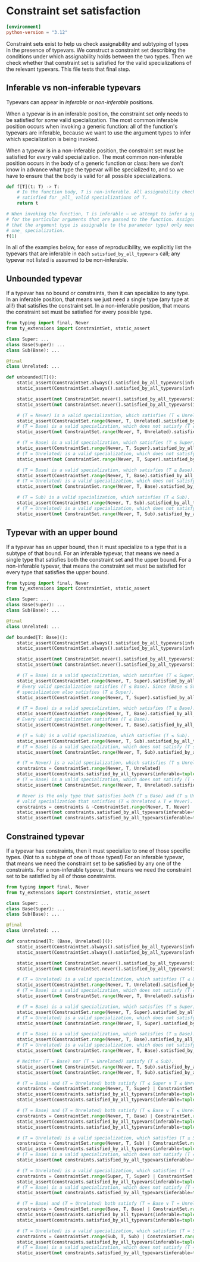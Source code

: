 # Constraint set satisfaction

```toml
[environment]
python-version = "3.12"
```

Constraint sets exist to help us check assignability and subtyping of types in the presence of
typevars. We construct a constraint set describing the conditions under which assignability holds
between the two types. Then we check whether that constraint set is satisfied for the valid
specializations of the relevant typevars. This file tests that final step.

## Inferable vs non-inferable typevars

Typevars can appear in _inferable_ or _non-inferable_ positions.

When a typevar is in an inferable position, the constraint set only needs to be satisfied for _some_
valid specialization. The most common inferable position occurs when invoking a generic function:
all of the function's typevars are inferable, because we want to use the argument types to infer
which specialization is being invoked.

When a typevar is in a non-inferable position, the constraint set must be satisfied for _every_
valid specialization. The most common non-inferable position occurs in the body of a generic
function or class: here we don't know in advance what type the typevar will be specialized to, and
so we have to ensure that the body is valid for all possible specializations.

```py
def f[T](t: T) -> T:
    # In the function body, T is non-inferable. All assignability checks involving T must be
    # satisfied for _all_ valid specializations of T.
    return t

# When invoking the function, T is inferable — we attempt to infer a specialization that is valid
# for the particular arguments that are passed to the function. Assignability checks (in particular,
# that the argument type is assignable to the parameter type) only need to succeed for _at least
# one_ specialization.
f(1)
```

In all of the examples below, for ease of reproducibility, we explicitly list the typevars that are
inferable in each `satisfied_by_all_typevars` call; any typevar not listed is assumed to be
non-inferable.

## Unbounded typevar

If a typevar has no bound or constraints, then it can specialize to any type. In an inferable
position, that means we just need a single type (any type at all!) that satisfies the constraint
set. In a non-inferable position, that means the constraint set must be satisfied for every possible
type.

```py
from typing import final, Never
from ty_extensions import ConstraintSet, static_assert

class Super: ...
class Base(Super): ...
class Sub(Base): ...

@final
class Unrelated: ...

def unbounded[T]():
    static_assert(ConstraintSet.always().satisfied_by_all_typevars(inferable=tuple[T]))
    static_assert(ConstraintSet.always().satisfied_by_all_typevars(inferable=tuple[()]))

    static_assert(not ConstraintSet.never().satisfied_by_all_typevars(inferable=tuple[T]))
    static_assert(not ConstraintSet.never().satisfied_by_all_typevars(inferable=tuple[()]))

    # (T = Never) is a valid specialization, which satisfies (T ≤ Unrelated).
    static_assert(ConstraintSet.range(Never, T, Unrelated).satisfied_by_all_typevars(inferable=tuple[T]))
    # (T = Base) is a valid specialization, which does not satisfy (T ≤ Unrelated).
    static_assert(not ConstraintSet.range(Never, T, Unrelated).satisfied_by_all_typevars(inferable=tuple[()]))

    # (T = Base) is a valid specialization, which satisfies (T ≤ Super).
    static_assert(ConstraintSet.range(Never, T, Super).satisfied_by_all_typevars(inferable=tuple[T]))
    # (T = Unrelated) is a valid specialization, which does not satisfy (T ≤ Super).
    static_assert(not ConstraintSet.range(Never, T, Super).satisfied_by_all_typevars(inferable=tuple[()]))

    # (T = Base) is a valid specialization, which satisfies (T ≤ Base).
    static_assert(ConstraintSet.range(Never, T, Base).satisfied_by_all_typevars(inferable=tuple[T]))
    # (T = Unrelated) is a valid specialization, which does not satisfy (T ≤ Base).
    static_assert(not ConstraintSet.range(Never, T, Base).satisfied_by_all_typevars(inferable=tuple[()]))

    # (T = Sub) is a valid specialization, which satisfies (T ≤ Sub).
    static_assert(ConstraintSet.range(Never, T, Sub).satisfied_by_all_typevars(inferable=tuple[T]))
    # (T = Unrelated) is a valid specialization, which does not satisfy (T ≤ Sub).
    static_assert(not ConstraintSet.range(Never, T, Sub).satisfied_by_all_typevars(inferable=tuple[()]))
```

## Typevar with an upper bound

If a typevar has an upper bound, then it must specialize to a type that is a subtype of that bound.
For an inferable typevar, that means we need a single type that satisfies both the constraint set
and the upper bound. For a non-inferable typevar, that means the constraint set must be satisfied
for every type that satisfies the upper bound.

```py
from typing import final, Never
from ty_extensions import ConstraintSet, static_assert

class Super: ...
class Base(Super): ...
class Sub(Base): ...

@final
class Unrelated: ...

def bounded[T: Base]():
    static_assert(ConstraintSet.always().satisfied_by_all_typevars(inferable=tuple[T]))
    static_assert(ConstraintSet.always().satisfied_by_all_typevars(inferable=tuple[()]))

    static_assert(not ConstraintSet.never().satisfied_by_all_typevars(inferable=tuple[T]))
    static_assert(not ConstraintSet.never().satisfied_by_all_typevars(inferable=tuple[()]))

    # (T = Base) is a valid specialization, which satisfies (T ≤ Super).
    static_assert(ConstraintSet.range(Never, T, Super).satisfied_by_all_typevars(inferable=tuple[T]))
    # Every valid specialization satisfies (T ≤ Base). Since (Base ≤ Super), every valid
    # specialization also satisfies (T ≤ Super).
    static_assert(ConstraintSet.range(Never, T, Super).satisfied_by_all_typevars(inferable=tuple[()]))

    # (T = Base) is a valid specialization, which satisfies (T ≤ Base).
    static_assert(ConstraintSet.range(Never, T, Base).satisfied_by_all_typevars(inferable=tuple[T]))
    # Every valid specialization satisfies (T ≤ Base).
    static_assert(ConstraintSet.range(Never, T, Base).satisfied_by_all_typevars(inferable=tuple[()]))

    # (T = Sub) is a valid specialization, which satisfies (T ≤ Sub).
    static_assert(ConstraintSet.range(Never, T, Sub).satisfied_by_all_typevars(inferable=tuple[T]))
    # (T = Base) is a valid specialization, which does not satisfy (T ≤ Sub).
    static_assert(not ConstraintSet.range(Never, T, Sub).satisfied_by_all_typevars(inferable=tuple[()]))

    # (T = Never) is a valid specialization, which satisfies (T ≤ Unrelated).
    constraints = ConstraintSet.range(Never, T, Unrelated)
    static_assert(constraints.satisfied_by_all_typevars(inferable=tuple[T]))
    # (T = Base) is a valid specialization, which does not satisfy (T ≤ Unrelated).
    static_assert(not ConstraintSet.range(Never, T, Unrelated).satisfied_by_all_typevars(inferable=tuple[()]))

    # Never is the only type that satisfies both (T ≤ Base) and (T ≤ Unrelated). So there is no
    # valid specialization that satisfies (T ≤ Unrelated ∧ T ≠ Never).
    constraints = constraints & ~ConstraintSet.range(Never, T, Never)
    static_assert(not constraints.satisfied_by_all_typevars(inferable=tuple[T]))
    static_assert(not constraints.satisfied_by_all_typevars(inferable=tuple[()]))
```

## Constrained typevar

If a typevar has constraints, then it must specialize to one of those specific types. (Not to a
subtype of one of those types!) For an inferable typevar, that means we need the constraint set to
be satisfied by any one of the constraints. For a non-inferable typevar, that means we need the
constraint set to be satisfied by all of those constraints.

```py
from typing import final, Never
from ty_extensions import ConstraintSet, static_assert

class Super: ...
class Base(Super): ...
class Sub(Base): ...

@final
class Unrelated: ...

def constrained[T: (Base, Unrelated)]():
    static_assert(ConstraintSet.always().satisfied_by_all_typevars(inferable=tuple[T]))
    static_assert(ConstraintSet.always().satisfied_by_all_typevars(inferable=tuple[()]))

    static_assert(not ConstraintSet.never().satisfied_by_all_typevars(inferable=tuple[T]))
    static_assert(not ConstraintSet.never().satisfied_by_all_typevars(inferable=tuple[()]))

    # (T = Unrelated) is a valid specialization, which satisfies (T ≤ Unrelated).
    static_assert(ConstraintSet.range(Never, T, Unrelated).satisfied_by_all_typevars(inferable=tuple[T]))
    # (T = Base) is a valid specialization, which does not satisfy (T ≤ Unrelated).
    static_assert(not ConstraintSet.range(Never, T, Unrelated).satisfied_by_all_typevars(inferable=tuple[()]))

    # (T = Base) is a valid specialization, which satisfies (T ≤ Super).
    static_assert(ConstraintSet.range(Never, T, Super).satisfied_by_all_typevars(inferable=tuple[T]))
    # (T = Unrelated) is a valid specialization, which does not satisfy (T ≤ Super).
    static_assert(not ConstraintSet.range(Never, T, Super).satisfied_by_all_typevars(inferable=tuple[()]))

    # (T = Base) is a valid specialization, which satisfies (T ≤ Base).
    static_assert(ConstraintSet.range(Never, T, Base).satisfied_by_all_typevars(inferable=tuple[T]))
    # (T = Unrelated) is a valid specialization, which does not satisfy (T ≤ Base).
    static_assert(not ConstraintSet.range(Never, T, Base).satisfied_by_all_typevars(inferable=tuple[()]))

    # Neither (T = Base) nor (T = Unrelated) satisfy (T ≤ Sub).
    static_assert(not ConstraintSet.range(Never, T, Sub).satisfied_by_all_typevars(inferable=tuple[T]))
    static_assert(not ConstraintSet.range(Never, T, Sub).satisfied_by_all_typevars(inferable=tuple[()]))

    # (T = Base) and (T = Unrelated) both satisfy (T ≤ Super ∨ T ≤ Unrelated).
    constraints = ConstraintSet.range(Never, T, Super) | ConstraintSet.range(Never, T, Unrelated)
    static_assert(constraints.satisfied_by_all_typevars(inferable=tuple[T]))
    static_assert(constraints.satisfied_by_all_typevars(inferable=tuple[()]))

    # (T = Base) and (T = Unrelated) both satisfy (T ≤ Base ∨ T ≤ Unrelated).
    constraints = ConstraintSet.range(Never, T, Base) | ConstraintSet.range(Never, T, Unrelated)
    static_assert(constraints.satisfied_by_all_typevars(inferable=tuple[T]))
    static_assert(constraints.satisfied_by_all_typevars(inferable=tuple[()]))

    # (T = Unrelated) is a valid specialization, which satisfies (T ≤ Sub ∨ T ≤ Unrelated).
    constraints = ConstraintSet.range(Never, T, Sub) | ConstraintSet.range(Never, T, Unrelated)
    static_assert(constraints.satisfied_by_all_typevars(inferable=tuple[T]))
    # (T = Base) is a valid specialization, which does not satisfy (T ≤ Sub ∨ T ≤ Unrelated).
    static_assert(not constraints.satisfied_by_all_typevars(inferable=tuple[()]))

    # (T = Unrelated) is a valid specialization, which satisfies (T = Super ∨ T = Unrelated).
    constraints = ConstraintSet.range(Super, T, Super) | ConstraintSet.range(Unrelated, T, Unrelated)
    static_assert(constraints.satisfied_by_all_typevars(inferable=tuple[T]))
    # (T = Base) is a valid specialization, which does not satisfy (T = Super ∨ T = Unrelated).
    static_assert(not constraints.satisfied_by_all_typevars(inferable=tuple[()]))

    # (T = Base) and (T = Unrelated) both satisfy (T = Base ∨ T = Unrelated).
    constraints = ConstraintSet.range(Base, T, Base) | ConstraintSet.range(Unrelated, T, Unrelated)
    static_assert(constraints.satisfied_by_all_typevars(inferable=tuple[T]))
    static_assert(constraints.satisfied_by_all_typevars(inferable=tuple[()]))

    # (T = Unrelated) is a valid specialization, which satisfies (T = Sub ∨ T = Unrelated).
    constraints = ConstraintSet.range(Sub, T, Sub) | ConstraintSet.range(Unrelated, T, Unrelated)
    static_assert(constraints.satisfied_by_all_typevars(inferable=tuple[T]))
    # (T = Base) is a valid specialization, which does not satisfy (T = Sub ∨ T = Unrelated).
    static_assert(not constraints.satisfied_by_all_typevars(inferable=tuple[()]))
```
